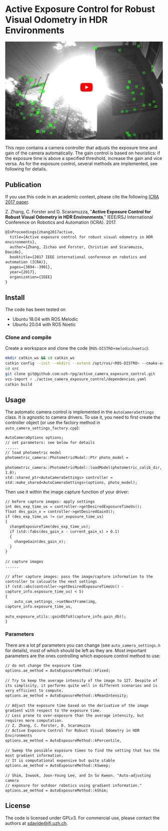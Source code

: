 # Active Exposure Control for Robust Visual Odometry in HDR Environments

[![# Active Exposure Control for Robust Visual Odometry in HDR Environments](doc/images/eyecatcher.png)](https://youtu.be/TKJ8vknIXbM)

This repo contains a camera controller that adjusts the exposure time and gain of the camera automatically. The gain control is based on heuristics: if the exposure time is above a specified threshold, increase the gain and vice versa. As for the exposure control, several methods are implemented, see following for details.

## Publication
If you use this code in an academic context, please cite the following [ICRA 2017 paper](https://rpg.ifi.uzh.ch/docs/ICRA17_Zhang.pdf).

Z. Zhang, C. Forster and D. Scaramuzza,
"**Active Exposure Control for Robust Visual Odometry in HDR Environments**,"
IEEE/RSJ International Conference on Robotics and Automation (ICRA). 2017.

```
@InProceedings{zhang2017active,
  title={Active exposure control for robust visual odometry in HDR environments},
  author={Zhang, Zichao and Forster, Christian and Scaramuzza, Davide},
  booktitle={2017 IEEE international conference on robotics and automation (ICRA)},
  pages={3894--3901},
  year={2017},
  organization={IEEE}
}
```

## Install

The code has been tested on

* Ubuntu 18.04 with ROS Melodic
* Ubuntu 20.04 with ROS Noetic

### Clone and compile

Create a workspace and clone the code (`ROS-DISTRO`=`melodic`/`noetic`):
```sh
mkdir catkin_ws && cd catkin_ws
catkin config --init --mkdirs --extend /opt/ros/<ROS-DISTRO> --cmake-args -DCMAKE_BUILD_TYPE=Release
cd src
git clone git@github.com:uzh-rpg/active_camera_exposure_control.git
vcs-import < ./active_camera_exposure_control/dependencies.yaml
catkin build
```

## Usage

The automatic camera control is implemented in the  `AutoCameraSettings` class. It is agnostic to camera drivers. To use it, you need to first create the controller object (or use the factory method in `auto_camera_settings_factory.cpp`):
```
AutoCameraOptions options;
// set parameters: see below for details
......
// load photometric model
photometric_camera::PhotometricModel::Ptr photo_model =
  photometric_camera::PhotometricModel::loadModel(photometric_calib_dir, 1.0);
std::shared_ptr<AutoCameraSettings> controller = std::make_shared<AutoCameraSettings>(options, photo_model);
```

Then use it within the image capture function of your driver:
```
// before capture images: apply settings
int des_exp_time_us = controller->getDesiredExposureTimeUs();
float des_gain_x = controller->getDesiredGainX();
if (des_exp_time_us != cur_exposure_time_us)
{
  changeExposureTime(des_exp_time_us);
  if (std::fabs(des_gain_x - current_gain_x) > 0.1)
  {
    changeGain(des_gain_x);
  }
}

// capture images
......

// after capture images: pass the image/capture information to the controller to calcualte the next settings
if (std::abs(controller->getDesiredExposureTimeUs() - capture_info.exposure_time_us) < 5)
{
    auto_cam_settings_->setNextFrame(img, capture_info.exposure_time_us,
                                     auto_exposure_utils::gainDbToX(capture_info.gain_db));
}
```

### Parameters
There are a lot pf parameters you can change (see `auto_camera_settings.h` for details), most of which should be left as they are. Most important parameters are the ones controlling which exposure control method to use:
```
// do not change the exposure time
options.ae_method = AutoExposureMethod::kFixed;

// Try to keep the average intensity of the image to 127. Despite of its simplicity, it performs quite well in different scenarios and is very efficient to compute.
options.ae_method = AutoExposureMethod::kMeanIntensity;

// Adjust the exposure time based on the derivative of the image gradient with respect to the exposure time.
// Less prone to over-exposure than the average intensity, but requires more computation.
// Z. Zhang, C. Forster, D. Scaramuzza
// Active Exposure Control for Robust Visual Odometry in HDR Environments
options.ae_method = AutoExposureMethod::kPercentile,

// Sweep the possible exposure times to find the setting that has the most gradient information.
// It is computational expensive but quite stable
options.ae_method = AutoExposureMethod::kSweep;

// Shim, Inwook, Joon-Young Lee, and In So Kweon. "Auto-adjusting camera
// exposure for outdoor robotics using gradient information."
options.ae_method = AutoExposureMethod::kShim;
```

## License

The code is licensed under GPLv3. For commercial use, please contact the authors at sdavide@ifi.uzh.ch.